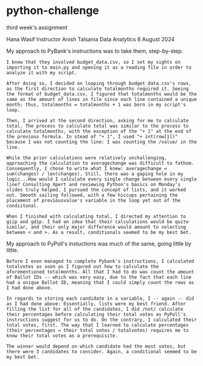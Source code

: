 # python-challenge
third week's assignment

Hana Wasif
Instructor Anish Talsania
Data Analytics
8 August 2024



My approach to PyBank's instructions was to take them, step-by-step.

    I knew that they involved budget_data.csv, so I set my sights on importing it to main.py and opening it as a reading file in order to analyze it with my script.

    After doing so, I decided on looping through budget_data.csv's rows, as the first direction to calculate totalmonths required it. Seeing the format of budget_data.csv, I figured that totalmonths would be the same as the amount of lines in file since each line contained a unique month; thus, totalmonths = totalmonths + 1 was born in my script's loop.

    Then, I arrived at the second direction, asking for me to calculate total. The process to calculate total was similar to the process to calculate totalmonths, with the exception of the "+ 1" at the end of the previous formula. In stead of "+ 1", I used "+ int(row[1])" because I was not counting the line: I was counting the /value/ in the line.

    While the prior calculations were relatively unchallenging, approaching the calculation to averagechange was difficult to fathom. Consequently, I chose to write what I knew: averagechange = sum(changes) / len(changes). Still, there was a gaping hole in my logic...How would I calculate every single change between every single line? Consulting Xpert and reviewing Python's basics on Monday's slides truly helped. I pursued the concept of lists, and it worked out. Smooth sailing followed, with a few hiccups pertaining the placement of previousvalue's variable in the loop yet out of the condiitonal.

    When I finished with calculating total, I directed my attention to giip and gdip. I had an idea that their calculations would be quite similar, and their only major difference would amount to selecting between < and >. As a result, conditionals seemed to be my best bet.



My approach to PyPoll's instuctions was much of the same, going little by little.

    Before I even managed to complete Pybank's instructions, I calculated totalvotes as soon as I figured out how to calculate the aforementioned totalmonths. All that I had to do was count the amount of Ballot IDs -- which was very easy, due to the fact that each line had a unique Ballot ID, meaning that I could simply count the rows as I had done above.

    In regards to storing each candidate in a variable, I -- again -- did as I had done above: Essentially, lists were my best friend. After filling the list for all of the candidates, I did /not/ calculate their percentages before calculating their total votes as PyPoll's instructions suggest for us to do. On the contrary, I calculated their total votes, first. The way that I learned to calculate percentages (their percentages = their total votes / totalvotes) requires me to know their total votes as a prerequisite.

    The winner would depend on which candidate had the most votes, but there were 3 candidates to consider. Again, a conditional seemed to be my best bet.

